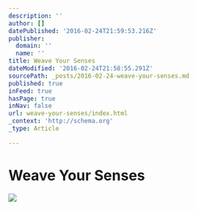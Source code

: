 ```yaml
---
description: ''
author: []
datePublished: '2016-02-24T21:59:53.216Z'
publisher:
  domain: ''
  name: ''
title: Weave Your Senses
dateModified: '2016-02-24T21:58:55.291Z'
sourcePath: _posts/2016-02-24-weave-your-senses.md
published: true
inFeed: true
hasPage: true
inNav: false
url: weave-your-senses/index.html
_context: 'http://schema.org'
_type: Article

---
```

# Weave Your Senses
![](https://the-grid-user-content.s3-us-west-2.amazonaws.com/349c5ca8-371e-49f3-944c-95e524ffb91c.png)
